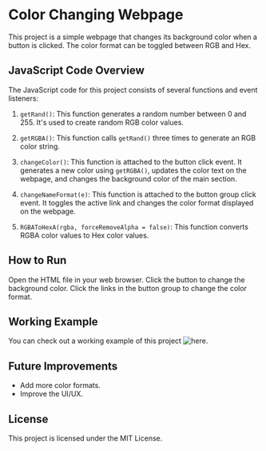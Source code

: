 # Color Changing Webpage

This project is a simple webpage that changes its background color when a button is clicked. The color format can be toggled between RGB and Hex.

## JavaScript Code Overview

The JavaScript code for this project consists of several functions and event listeners:

1. `getRand()`: This function generates a random number between 0 and 255. It's used to create random RGB color values.

2. `getRGBA()`: This function calls `getRand()` three times to generate an RGB color string.

3. `changeColor()`: This function is attached to the button click event. It generates a new color using `getRGBA()`, updates the color text on the webpage, and changes the background color of the main section.

4. `changeNameFormat(e)`: This function is attached to the button group click event. It toggles the active link and changes the color format displayed on the webpage.

5. `RGBAToHexA(rgba, forceRemoveAlpha = false)`: This function converts RGBA color values to Hex color values.

## How to Run

Open the HTML file in your web browser. Click the button to change the background color. Click the links in the button group to change the color format.

## Working Example

You can check out a working example of this project ![here](https://b-isroiljon.github.io/color-flipper/).

## Future Improvements

- Add more color formats.
- Improve the UI/UX.

## License

This project is licensed under the MIT License.
